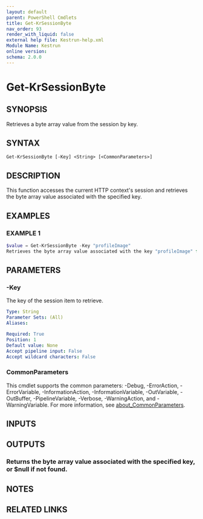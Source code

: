 ```yaml
---
layout: default
parent: PowerShell Cmdlets
title: Get-KrSessionByte
nav_order: 93
render_with_liquid: false
external help file: Kestrun-help.xml
Module Name: Kestrun
online version:
schema: 2.0.0
---
```


# Get-KrSessionByte

## SYNOPSIS
Retrieves a byte array value from the session by key.

## SYNTAX

```
Get-KrSessionByte [-Key] <String> [<CommonParameters>]
```

## DESCRIPTION
This function accesses the current HTTP context's session and retrieves the byte array value
associated with the specified key.

## EXAMPLES

### EXAMPLE 1
```powershell
$value = Get-KrSessionByte -Key "profileImage"
Retrieves the byte array value associated with the key "profileImage" from the session.
```

## PARAMETERS

### -Key
The key of the session item to retrieve.

```yaml
Type: String
Parameter Sets: (All)
Aliases:

Required: True
Position: 1
Default value: None
Accept pipeline input: False
Accept wildcard characters: False
```

### CommonParameters
This cmdlet supports the common parameters: -Debug, -ErrorAction, -ErrorVariable, -InformationAction, -InformationVariable, -OutVariable, -OutBuffer, -PipelineVariable, -Verbose, -WarningAction, and -WarningVariable. For more information, see [about_CommonParameters](http://go.microsoft.com/fwlink/?LinkID=113216).

## INPUTS

## OUTPUTS

### Returns the byte array value associated with the specified key, or $null if not found.
## NOTES

## RELATED LINKS
